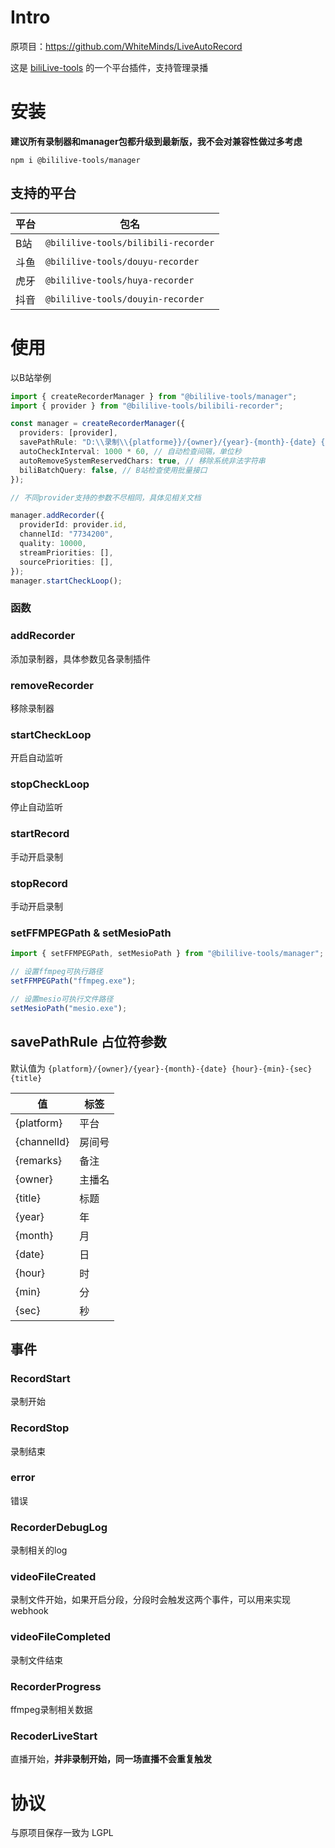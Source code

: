 # Intro

原项目：https://github.com/WhiteMinds/LiveAutoRecord

这是 [biliLive-tools](https://github.com/renmu123/biliLive-tools) 的一个平台插件，支持管理录播

# 安装

**建议所有录制器和manager包都升级到最新版，我不会对兼容性做过多考虑**

`npm i @bililive-tools/manager`

## 支持的平台

| 平台 | 包名                                |
| ---- | ----------------------------------- |
| B站  | `@bililive-tools/bilibili-recorder` |
| 斗鱼 | `@bililive-tools/douyu-recorder`    |
| 虎牙 | `@bililive-tools/huya-recorder`     |
| 抖音 | `@bililive-tools/douyin-recorder`   |

# 使用

以B站举例

```ts
import { createRecorderManager } from "@bililive-tools/manager";
import { provider } from "@bililive-tools/bilibili-recorder";

const manager = createRecorderManager({
  providers: [provider],
  savePathRule: "D:\\录制\\{platforme}}/{owner}/{year}-{month}-{date} {hour}-{min}-{sec} {title}", // 保存路径，占位符见文档，支持 [ejs](https://ejs.co/) 模板引擎
  autoCheckInterval: 1000 * 60, // 自动检查间隔，单位秒
  autoRemoveSystemReservedChars: true, // 移除系统非法字符串
  biliBatchQuery: false, // B站检查使用批量接口
});

// 不同provider支持的参数不尽相同，具体见相关文档

manager.addRecorder({
  providerId: provider.id,
  channelId: "7734200",
  quality: 10000,
  streamPriorities: [],
  sourcePriorities: [],
});
manager.startCheckLoop();
```

### 函数

### addRecorder

添加录制器，具体参数见各录制插件

### removeRecorder

移除录制器

### startCheckLoop

开启自动监听

### stopCheckLoop

停止自动监听

### startRecord

手动开启录制

### stopRecord

手动开启录制

### setFFMPEGPath & setMesioPath

```ts
import { setFFMPEGPath, setMesioPath } from "@bililive-tools/manager";

// 设置ffmpeg可执行路径
setFFMPEGPath("ffmpeg.exe");

// 设置mesio可执行文件路径
setMesioPath("mesio.exe");
```

## savePathRule 占位符参数

默认值为 `{platform}/{owner}/{year}-{month}-{date} {hour}-{min}-{sec} {title}`

| 值          | 标签   |
| ----------- | ------ |
| {platform}  | 平台   |
| {channelId} | 房间号 |
| {remarks}   | 备注   |
| {owner}     | 主播名 |
| {title}     | 标题   |
| {year}      | 年     |
| {month}     | 月     |
| {date}      | 日     |
| {hour}      | 时     |
| {min}       | 分     |
| {sec}       | 秒     |

## 事件

### RecordStart

录制开始

### RecordStop

录制结束

### error

错误

### RecorderDebugLog

录制相关的log

### videoFileCreated

录制文件开始，如果开启分段，分段时会触发这两个事件，可以用来实现webhook

### videoFileCompleted

录制文件结束

### RecorderProgress

ffmpeg录制相关数据

### RecoderLiveStart

直播开始，**并非录制开始，同一场直播不会重复触发**

# 协议

与原项目保存一致为 LGPL
